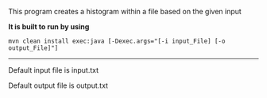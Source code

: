 This program creates a histogram within a file based on the given input

**It is built to run by using**

`mvn clean install exec:java [-Dexec.args="[-i input_File] [-o output_File]"]`
****

Default input file is input.txt

Default output file is output.txt
